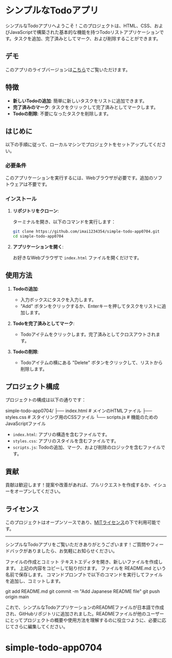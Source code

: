 # シンプルなTodoアプリ

シンプルなTodoアプリへようこそ！このプロジェクトは、HTML、CSS、およびJavaScriptで構築された基本的な機能を持つTodoリストアプリケーションです。タスクを追加、完了済みとしてマーク、および削除することができます。

## デモ

このアプリのライブバージョンは[こちら](https://imai1234354.github.io/simple-todo-app0704/)でご覧いただけます。

## 特徴

- **新しいTodoの追加**: 簡単に新しいタスクをリストに追加できます。
- **完了済みのマーク**: タスクをクリックして完了済みとしてマークします。
- **Todoの削除**: 不要になったタスクを削除します。

## はじめに

以下の手順に従って、ローカルマシンでプロジェクトをセットアップしてください。

### 必要条件

このアプリケーションを実行するには、Webブラウザが必要です。追加のソフトウェアは不要です。

### インストール

1. **リポジトリをクローン**:

    ターミナルを開き、以下のコマンドを実行します：

    ```bash
    git clone https://github.com/imai1234354/simple-todo-app0704.git
    cd simple-todo-app0704
    ```

2. **アプリケーションを開く**:

    お好きなWebブラウザで `index.html` ファイルを開くだけです。

## 使用方法

1. **Todoの追加**:

    - 入力ボックスにタスクを入力します。
    - "Add" ボタンをクリックするか、Enterキーを押してタスクをリストに追加します。

2. **Todoを完了済みとしてマーク**:

    - Todoアイテムをクリックします。完了済みとしてクロスアウトされます。

3. **Todoの削除**:

    - Todoアイテムの横にある "Delete" ボタンをクリックして、リストから削除します。

## プロジェクト構成

プロジェクトの構成は以下の通りです：

simple-todo-app0704/
├── index.html # メインのHTMLファイル
├── styles.css # スタイリング用のCSSファイル
└── scripts.js # 機能のためのJavaScriptファイル


- `index.html`: アプリの構造を含むファイルです。
- `styles.css`: アプリのスタイルを含むファイルです。
- `scripts.js`: Todoの追加、マーク、および削除のロジックを含むファイルです。

## 貢献

貢献は歓迎します！提案や改善があれば、プルリクエストを作成するか、イシューをオープンしてください。

## ライセンス

このプロジェクトはオープンソースであり、[MITライセンス](LICENSE)の下で利用可能です。

---

シンプルなTodoアプリをご覧いただきありがとうございます！ご質問やフィードバックがありましたら、お気軽にお知らせください。

ファイルの作成とコミット
テキストエディタを開き、新しいファイルを作成します。
上記の内容をコピーして貼り付けます。
ファイルを README.md という名前で保存します。
コマンドプロンプトで以下のコマンドを実行してファイルを追加し、コミットします。

git add README.md
git commit -m "Add Japanese README file"
git push origin main

これで、シンプルなTodoアプリケーションのREADMEファイルが日本語で作成され、GitHubリポジトリに追加されました。READMEファイルが他のユーザーにとってプロジェクトの概要や使用方法を理解するのに役立つように、必要に応じてさらに編集してください。


# simple-todo-app0704

